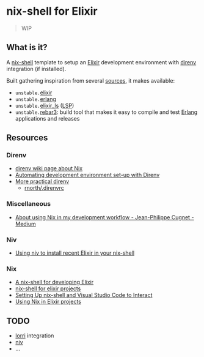 # nix-shell for Elixir

> WIP

## What is it?

A [nix-shell](https://nixos.org/manual/nix/stable/#description-13) template to setup an [Elixir](https://elixir-lang.org/) development environment with [direnv](https://github.com/direnv/direnv) integration (if installed).

Built gathering inspiration from several [sources](#resources), it makes available:

- `unstable.`[elixir](https://elixir-lang.org/)
- `unstable.`[erlang](https://www.erlang.org/)
- `unstable.`[elixir_ls](https://github.com/elixir-lsp/elixir-ls) ([LSP](https://microsoft.github.io/language-server-protocol/))
- `unstable.`[rebar3](https://github.com/erlang/rebar3): build tool that makes it easy to compile and test [Erlang](https://www.erlang.org/) applications and releases

## Resources

### Direnv

- [direnv wiki page about Nix](https://github.com/direnv/direnv/wiki/Nix)
- [Automating development environment set-up with Direnv](http://www.futurile.net/2016/02/03/automating-environment-setup-with-direnv/)
- [More prac­ti­cal direnv](https://rnorth.org/more-practical-direnv/)
  - [rnorth/.direnvrc](https://gist.github.com/rnorth/0fd5048da85957da39c17bd49c4ca922)

### Miscellaneous

- [About using Nix in my development workflow - Jean-Philippe Cugnet - Medium](https://medium.com/@ejpcmac/about-using-nix-in-my-development-workflow-12422a1f2f4c)

### Niv

- [Using niv to install recent Elixir in your nix-shell](https://ghedam.at/25722/using-niv-to-install-recent-elixir-in-your-nix-shell)

### Nix

- [A nix-shell for developing Elixir](https://ghedam.at/15443/a-nix-shell-for-developing-elixir)
- [nix-shell for elixir projects](https://til.codes/nix-shell-for-elixir-projects/)
- [Setting Up nix-shell and Visual Studio Code to Interact](https://matthewrhone.dev/nixos-vscode-environment)
- [Using Nix in Elixir projects](https://ejpcmac.net/blog/using-nix-in-elixir-projects/)

## TODO

- [lorri](https://github.com/nix-community/lorri) integration
- [niv](https://github.com/joefiorini/niv)
- ...
